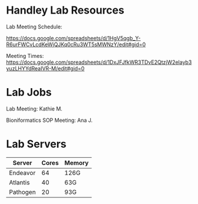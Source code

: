 # Handley Lab Resources

Lab Meeting Schedule:

https://docs.google.com/spreadsheets/d/1HgV5qgb_Y-R6urFWCvLcdKeWjQJKq0cRu3WT5sMWNzY/edit#gid=0

Meeting Times:  
https://docs.google.com/spreadsheets/d/1DxJFJfkWR3TDvE2QtzjW2elayb3yuzLHYYdReaIVR-M/edit#gid=0

# Lab Jobs

Lab Meeting: 
Kathie M.


Bioniformatics SOP Meeting: Ana J.

# Lab Servers  
| Server | Cores |  Memory  |  
| --- | --- | --- |  
| Endeavor | 64 | 126G |  
| Atlantis | 40 |  63G |  
| Pathogen | 20 |  93G |  
